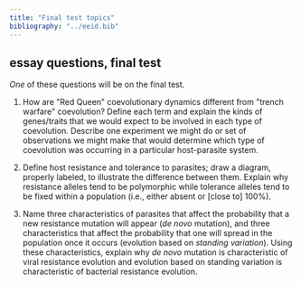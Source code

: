 ```yaml
---
title: "Final test topics"
bibliography: "../eeid.bib"
---
```


## essay questions, final test

*One* of these questions will be on the final test.

1. How are "Red Queen" coevolutionary dynamics different from "trench warfare" coevolution?
Define each term and explain the kinds of genes/traits that we would expect to be involved
in each type of coevolution. Describe one experiment we might do or set of observations we might
make that would determine which type of coevolution was occurring in a particular host-parasite system.

2. Define host resistance and tolerance to parasites; draw a diagram, properly labeled, to illustrate the difference between them. Explain why resistance alleles tend to be polymorphic while tolerance alleles tend to be fixed within a population (i.e., either absent or [close to] 100%).

3. Name three characteristics of parasites that affect the probability that a new resistance mutation will appear (*de novo* mutation), and three characteristics that affect the probability that one will spread in the population once it occurs (evolution based on *standing variation*). Using these characteristics, explain why *de novo* mutation is characteristic of viral resistance evolution and evolution based on standing variation is characteristic of bacterial resistance evolution.

